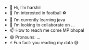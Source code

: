  - 👋 Hi, I’m harshil
- 👀 I’m interested in football ⚽️
- 🌱 I’m currently learning java
- 💞️ I’m looking to collaborate on ...
- 📫 How to reach me come MP bhopal 
- 😄 Pronouns: ...
- ⚡ Fun fact: you reading my data 😅

<!---
harshil250/harshil250 is a ✨ special ✨ repository because its `README.md` (this file) appears on your GitHub profile.
You can click the Preview link to take a look at your changes.
--->
